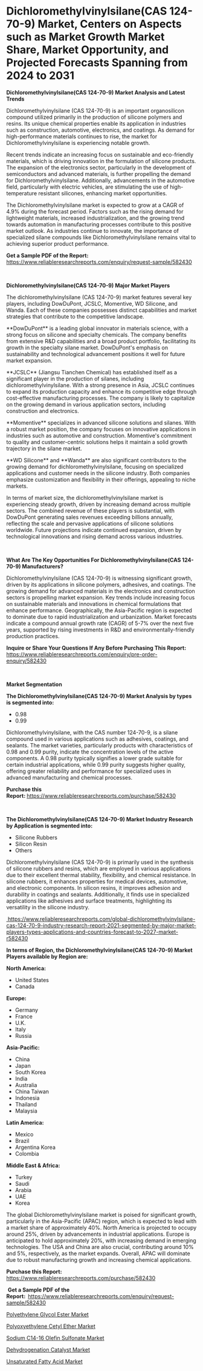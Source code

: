 <p><h1>Dichloromethylvinylsilane(CAS 124-70-9) Market, Centers on Aspects such as Market Growth Market Share, Market Opportunity, and Projected Forecasts Spanning from 2024 to 2031</h1></p><p><strong>Dichloromethylvinylsilane(CAS 124-70-9) Market Analysis and Latest Trends</strong></p>
<p><p>Dichloromethylvinylsilane (CAS 124-70-9) is an important organosilicon compound utilized primarily in the production of silicone polymers and resins. Its unique chemical properties enable its application in industries such as construction, automotive, electronics, and coatings. As demand for high-performance materials continues to rise, the market for Dichloromethylvinylsilane is experiencing notable growth.</p><p>Recent trends indicate an increasing focus on sustainable and eco-friendly materials, which is driving innovation in the formulation of silicone products. The expansion of the electronics sector, particularly in the development of semiconductors and advanced materials, is further propelling the demand for Dichloromethylvinylsilane. Additionally, advancements in the automotive field, particularly with electric vehicles, are stimulating the use of high-temperature resistant silicones, enhancing market opportunities.</p><p>The Dichloromethylvinylsilane market is expected to grow at a CAGR of 4.9% during the forecast period. Factors such as the rising demand for lightweight materials, increased industrialization, and the growing trend towards automation in manufacturing processes contribute to this positive market outlook. As industries continue to innovate, the importance of specialized silane compounds like Dichloromethylvinylsilane remains vital to achieving superior product performance.</p></p>
<p><strong>Get a Sample PDF of the Report:&nbsp;</strong> <a href="https://www.reliableresearchreports.com/enquiry/request-sample/582430?utm_campaign=1393&utm_medium=2&utm_source=Github&utm_content=ia&utm_term=27092024&utm_id=dichloromethylvinylsilanecas-124-70-9">https://www.reliableresearchreports.com/enquiry/request-sample/582430</a></p>
<p>&nbsp;</p>
<p><strong>Dichloromethylvinylsilane(CAS 124-70-9) Major Market Players</strong></p>
<p><p>The dichloromethylvinylsilane (CAS 124-70-9) market features several key players, including DowDuPont, JCSLC, Momentive, WD Silicone, and Wanda. Each of these companies possesses distinct capabilities and market strategies that contribute to the competitive landscape.</p><p>**DowDuPont** is a leading global innovator in materials science, with a strong focus on silicone and specialty chemicals. The company benefits from extensive R&D capabilities and a broad product portfolio, facilitating its growth in the specialty silane market. DowDuPont's emphasis on sustainability and technological advancement positions it well for future market expansion.</p><p>**JCSLC** (Jiangsu Tianchen Chemical) has established itself as a significant player in the production of silanes, including dichloromethylvinylsilane. With a strong presence in Asia, JCSLC continues to expand its production capacity and enhance its competitive edge through cost-effective manufacturing processes. The company is likely to capitalize on the growing demand in various application sectors, including construction and electronics.</p><p>**Momentive** specializes in advanced silicone solutions and silanes. With a robust market position, the company focuses on innovative applications in industries such as automotive and construction. Momentive's commitment to quality and customer-centric solutions helps it maintain a solid growth trajectory in the silane market.</p><p>**WD Silicone** and **Wanda** are also significant contributors to the growing demand for dichloromethylvinylsilane, focusing on specialized applications and customer needs in the silicone industry. Both companies emphasize customization and flexibility in their offerings, appealing to niche markets.</p><p>In terms of market size, the dichloromethylvinylsilane market is experiencing steady growth, driven by increasing demand across multiple sectors. The combined revenue of these players is substantial, with DowDuPont generating sales revenues exceeding billions annually, reflecting the scale and pervasive applications of silicone solutions worldwide. Future projections indicate continued expansion, driven by technological innovations and rising demand across various industries.</p></p>
<p>&nbsp;</p>
<p><strong>What Are The Key Opportunities For Dichloromethylvinylsilane(CAS 124-70-9) Manufacturers?</strong></p>
<p><p>Dichloromethylvinylsilane (CAS 124-70-9) is witnessing significant growth, driven by its applications in silicone polymers, adhesives, and coatings. The growing demand for advanced materials in the electronics and construction sectors is propelling market expansion. Key trends include increasing focus on sustainable materials and innovations in chemical formulations that enhance performance. Geographically, the Asia-Pacific region is expected to dominate due to rapid industrialization and urbanization. Market forecasts indicate a compound annual growth rate (CAGR) of 5-7% over the next five years, supported by rising investments in R&D and environmentally-friendly production practices.</p></p>
<p><strong>Inquire or Share Your Questions If Any Before Purchasing This Report:</strong> <a href="https://www.reliableresearchreports.com/enquiry/pre-order-enquiry/582430?utm_campaign=1393&utm_medium=2&utm_source=Github&utm_content=ia&utm_term=27092024&utm_id=dichloromethylvinylsilanecas-124-70-9">https://www.reliableresearchreports.com/enquiry/pre-order-enquiry/582430</a></p>
<p>&nbsp;</p>
<p><strong>Market Segmentation</strong></p>
<p><strong>The Dichloromethylvinylsilane(CAS 124-70-9) Market Analysis by types is segmented into:</strong></p>
<p><ul><li>0.98</li><li>0.99</li></ul></p>
<p><p>Dichloromethylvinylsilane, with the CAS number 124-70-9, is a silane compound used in various applications such as adhesives, coatings, and sealants. The market varieties, particularly products with characteristics of 0.98 and 0.99 purity, indicate the concentration levels of the active components. A 0.98 purity typically signifies a lower grade suitable for certain industrial applications, while 0.99 purity suggests higher quality, offering greater reliability and performance for specialized uses in advanced manufacturing and chemical processes.</p></p>
<p><strong>Purchase this Report:&nbsp;</strong><a href="https://www.reliableresearchreports.com/purchase/582430?utm_campaign=1393&utm_medium=2&utm_source=Github&utm_content=ia&utm_term=27092024&utm_id=dichloromethylvinylsilanecas-124-70-9">https://www.reliableresearchreports.com/purchase/582430</a></p>
<p>&nbsp;</p>
<p><strong>The Dichloromethylvinylsilane(CAS 124-70-9) Market Industry Research by Application is segmented into:</strong></p>
<p><ul><li>Silicone Rubbers</li><li>Silicon Resin</li><li>Others</li></ul></p>
<p><p>Dichloromethylvinylsilane (CAS 124-70-9) is primarily used in the synthesis of silicone rubbers and resins, which are employed in various applications due to their excellent thermal stability, flexibility, and chemical resistance. In silicone rubbers, it enhances properties for medical devices, automotive, and electronic components. In silicon resins, it improves adhesion and durability in coatings and sealants. Additionally, it finds use in specialized applications like adhesives and surface treatments, highlighting its versatility in the silicone industry.</p></p>
<p><a href="https://www.reliableresearchreports.com/global-dichloromethylvinylsilane-cas-124-70-9-industry-research-report-2021-segmented-by-major-market-players-types-applications-and-countries-forecast-to-2027-market-r582430?utm_campaign=1393&utm_medium=2&utm_source=Github&utm_content=ia&utm_term=27092024&utm_id=dichloromethylvinylsilanecas-124-70-9">&nbsp;https://www.reliableresearchreports.com/global-dichloromethylvinylsilane-cas-124-70-9-industry-research-report-2021-segmented-by-major-market-players-types-applications-and-countries-forecast-to-2027-market-r582430</a></p>
<p><strong>In terms of Region, the Dichloromethylvinylsilane(CAS 124-70-9) Market Players available by Region are:</strong></p>
<p>
    <p> <strong> North America: </strong>
        <ul>
            <li>United States</li>
            <li>Canada</li>
        </ul>
        </p> 
    <p> <strong> Europe: </strong>
        <ul>
            <li>Germany</li>
            <li>France</li>
            <li>U.K.</li>
            <li>Italy</li>
            <li>Russia</li>
        </ul>
        </p> 
    <p> <strong> Asia-Pacific: </strong>
        <ul>
            <li>China</li>
            <li>Japan</li>
            <li>South Korea</li>
            <li>India</li>
            <li>Australia</li>
            <li>China Taiwan</li>
            <li>Indonesia</li>
            <li>Thailand</li>
            <li>Malaysia</li>
        </ul>
        </p> 
    <p> <strong> Latin America: </strong>
        <ul>
            <li>Mexico</li>
            <li>Brazil</li>
            <li>Argentina Korea</li>
            <li>Colombia</li>
        </ul>
        </p> 
    <p> <strong> Middle East & Africa: </strong>
        <ul>
            <li>Turkey</li>
            <li>Saudi</li>
            <li>Arabia</li>
            <li>UAE</li>
            <li>Korea</li>
        </ul>
    </p>
    </p>
<p><p>The global Dichloromethylvinylsilane market is poised for significant growth, particularly in the Asia-Pacific (APAC) region, which is expected to lead with a market share of approximately 40%. North America is projected to occupy around 25%, driven by advancements in industrial applications. Europe is anticipated to hold approximately 20%, with increasing demand in emerging technologies. The USA and China are also crucial, contributing around 10% and 5%, respectively, as the market expands. Overall, APAC will dominate due to robust manufacturing growth and increasing chemical applications.</p></p>
<p><strong>Purchase this Report: </strong><a href="https://www.reliableresearchreports.com/purchase/582430?utm_campaign=1393&utm_medium=2&utm_source=Github&utm_content=ia&utm_term=27092024&utm_id=dichloromethylvinylsilanecas-124-70-9">https://www.reliableresearchreports.com/purchase/582430</a></p>
<p>&nbsp;<strong>Get a Sample PDF of the Report:&nbsp;&nbsp;</strong><a href="https://www.reliableresearchreports.com/enquiry/request-sample/582430?utm_campaign=1393&utm_medium=2&utm_source=Github&utm_content=ia&utm_term=27092024&utm_id=dichloromethylvinylsilanecas-124-70-9">https://www.reliableresearchreports.com/enquiry/request-sample/582430</a></p>
<p><strong></strong></p>
<p><p><a href="https://www.linkedin.com/pulse/what-current-future-prospects-polyethylene-glycol-ester-qejvc?utm_campaign=1393&utm_medium=2&utm_source=Github&utm_content=ia&utm_term=27092024&utm_id=dichloromethylvinylsilanecas-124-70-9">Polyethylene Glycol Ester Market</a></p><p><a href="https://issuu.com/reportprime-2/docs/polyoxyethylene-cetyl-ether-market-_8933fe3ae3e5c2?utm_campaign=1393&utm_medium=2&utm_source=Github&utm_content=ia&utm_term=27092024&utm_id=dichloromethylvinylsilanecas-124-70-9">Polyoxyethylene Cetyl Ether Market</a></p><p><a href="https://issuu.com/reportprime-2/docs/sodium-c14-16-olefin-sulfonate-mark_20909acaaaf8eb?utm_campaign=1393&utm_medium=2&utm_source=Github&utm_content=ia&utm_term=27092024&utm_id=dichloromethylvinylsilanecas-124-70-9">Sodium C14-16 Olefin Sulfonate Market</a></p><p><a href="https://www.linkedin.com/pulse/market-trends-global-dehydrogenation-catalyst-forecast-bzyic?utm_campaign=1393&utm_medium=2&utm_source=Github&utm_content=ia&utm_term=27092024&utm_id=dichloromethylvinylsilanecas-124-70-9">Dehydrogenation Catalyst Market</a></p><p><a href="https://www.linkedin.com/pulse/emerging-trends-unsaturated-fatty-acid-market-global-kna7c?utm_campaign=1393&utm_medium=2&utm_source=Github&utm_content=ia&utm_term=27092024&utm_id=dichloromethylvinylsilanecas-124-70-9">Unsaturated Fatty Acid Market</a></p></p>